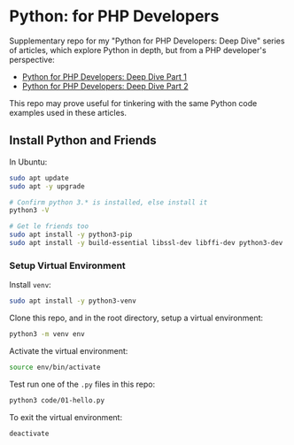 <!-- omit in toc -->
# Python: for PHP Developers

Supplementary repo for my "Python for PHP Developers: Deep Dive" series of articles, which explore Python in depth, but from a PHP developer's perspective:

- [Python for PHP Developers: Deep Dive Part 1](https://billmartin.io/blog/python-for-php-developers-part-1)
- [Python for PHP Developers: Deep Dive Part 2](https://billmartin.io/blog/python-for-php-developers-part-2)

This repo may prove useful for tinkering with the same Python code examples used in these articles.

## Install Python and Friends

In Ubuntu:

```bash
sudo apt update
sudo apt -y upgrade

# Confirm python 3.* is installed, else install it
python3 -V

# Get le friends too
sudo apt install -y python3-pip
sudo apt install -y build-essential libssl-dev libffi-dev python3-dev
```

### Setup Virtual Environment

Install `venv`:

```bash
sudo apt install -y python3-venv
```

Clone this repo, and in the root directory, setup a virtual environment:

```bash
python3 -m venv env
```

Activate the virtual environment:
```bash
source env/bin/activate
```

Test run one of the `.py` files in this repo:

```bash
python3 code/01-hello.py
```

To exit the virtual environment:

```bash
deactivate
```

